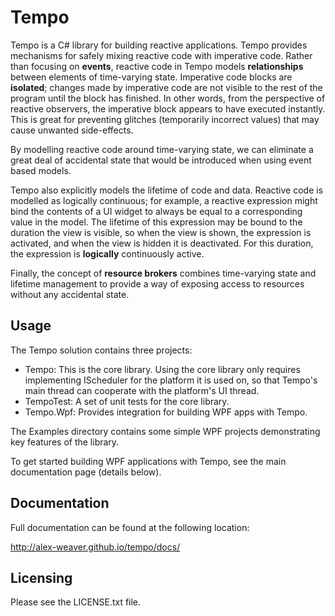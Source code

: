 # Tempo

Tempo is a C# library for building reactive applications. Tempo provides mechanisms for
safely mixing
reactive code with imperative code. Rather than focusing on **events**, reactive code
in Tempo models **relationships** between elements of time-varying state. Imperative code
blocks are **isolated**; changes made by imperative code are not visible to the rest of
the program until the block has finished. In other words, from the perspective of
reactive observers, the imperative block appears to have executed instantly. This is great
for preventing glitches (temporarily incorrect values) that may cause unwanted side-effects.

By modelling reactive code around time-varying state, we can eliminate a great deal of
accidental state that would be introduced when using event based models.

Tempo also explicitly models the lifetime of code and data. Reactive code is modelled as
logically continuous; for example, a reactive expression might bind the contents of a UI
widget to always be equal to a corresponding value in the model. The lifetime of this
expression may be bound to the duration the view is visible, so when the view is shown,
the expression is activated, and when the view is hidden it is deactivated. For this
duration, the expression is **logically** continuously active.

Finally, the concept of **resource brokers** combines time-varying state and lifetime
management to provide a way of exposing access to resources without any accidental state.

## Usage

The Tempo solution contains three projects:

* Tempo: This is the core library. Using the core library only requires implementing
IScheduler for the platform it is used on, so that Tempo's main thread can cooperate with
the platform's UI thread.
* TempoTest: A set of unit tests for the core library.
* Tempo.Wpf: Provides integration for building WPF apps with Tempo.

The Examples directory contains some simple WPF projects demonstrating key features
of the library.

To get started building WPF applications with Tempo, see the main documentation page
(details below).

## Documentation

Full documentation can be found at the following location:

http://alex-weaver.github.io/tempo/docs/

## Licensing

Please see the LICENSE.txt file.


